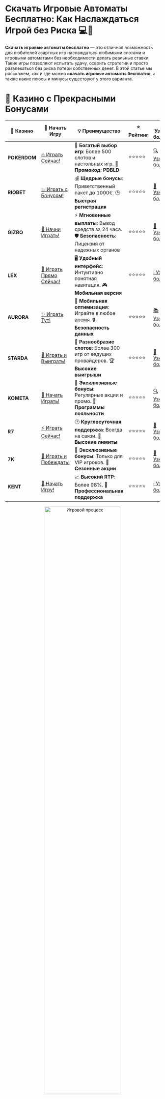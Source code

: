 # **Скачать Игровые Автоматы Бесплатно: Как Наслаждаться Игрой без Риска 💻🎰**

**Скачать игровые автоматы бесплатно** — это отличная возможность для любителей азартных игр наслаждаться любимыми слотами и игровыми автоматами без необходимости делать реальные ставки. Такие игры позволяют испытать удачу, освоить стратегии и просто развлекаться без риска потери собственных денег. В этой статье мы расскажем, как и где можно **скачать игровые автоматы бесплатно**, а также какие плюсы и минусы существуют у этого варианта.

# 🌟 Казино с Прекрасными Бонусами

| 🎲 **Казино** | 🔗 **Начать Игру** | 💡 **Преимущество** | ⭐ **Рейтинг** | 🔗 **Узнать больше** | 🆕 **Новая информация** |
|--------------|---------------------|---------------------|----------------|----------------------|-------------------------|
| **POKERDOM**  | [🔥 Играть Сейчас!](https://brandplay.link/4k77v2yx) | 🎉 **Богатый выбор игр**: Более 500 слотов и настольных игр. 🎁 **Промокод**: **PDBLD** | ⭐⭐⭐⭐⭐ | [🔍 Узнать больше](https://brandplay.link/4k77v2yx) | 🏆 **Победители турниров** получают эксклюзивные подарки! |
| **RIOBET**    | [💥 Играть с Бонусом!](https://brandplay.link/7xBLTPyj) | 💰 **Щедрые бонусы**: Приветственный пакет до 1000€. 🕒 **Быстрая регистрация** | ⭐⭐⭐⭐⭐ | [📖 Узнать больше](https://brandplay.link/7xBLTPyj) | 💬 **Поддержка 24/7** для комфортной игры в любое время! |
| **GIZBO**     | [🚀 Начни Играть!](https://brandplay.link/bprXw4YV) | ⚡ **Мгновенные выплаты**: Вывод средств за 24 часа. 🛡️ **Безопасность**: Лицензия от надежных органов | ⭐⭐⭐⭐⭐ | [📝 Узнать больше](https://brandplay.link/bprXw4YV) | 🔒 **SSL-шифрование** для максимальной безопасности данных игроков. |
| **LEX**       | [💎 Играть Прямо Сейчас!](https://brandplay.link/zW4hdDFV) | 🖥️ **Удобный интерфейс**: Интуитивно понятная навигация. 🎮 **Мобильная версия** | ⭐⭐⭐⭐⭐ | [ℹ️ Узнать больше](https://brandplay.link/zW4hdDFV) | 📱 **Поддержка всех мобильных устройств** для удобства игры в любом месте. |
| **AURORA**    | [✨ Играть Тут!](https://10trafic-stat2.com/click/668546556bcc6313411604bd/6766/13032/subaccount) | 📱 **Мобильная оптимизация**: Играйте в любое время. 🔒 **Безопасность данных** | ⭐⭐⭐⭐⭐ | [📚 Узнать больше](https://10trafic-stat2.com/click/668546556bcc6313411604bd/6766/13032/subaccount) | 🌍 **Международная лицензия** на деятельность в разных странах. |
| **STARDА**    | [🎉 Играть и Выиграть!](https://brandplay.link/fB7xwRFL) | 🎰 **Разнообразие слотов**: Более 300 игр от ведущих провайдеров. 🏆 **Высокие выигрыши** | ⭐⭐⭐⭐⭐ | [🔎 Узнать больше](https://brandplay.link/fB7xwRFL) | 🎉 **Ежемесячные турниры** с крупными призами! |
| **KOMETA**    | [🎁 Начать Играть!](https://brandplay.link/8ZymQJV8) | 🎁 **Эксклюзивные бонусы**: Регулярные акции и промо. 🔄 **Программы лояльности** | ⭐⭐⭐⭐⭐ | [🔍 Узнать больше](https://brandplay.link/8ZymQJV8) | 🌟 **Персонализированные предложения** для долгосрочных игроков. |
| **R7**        | [⚡ Играть Сейчас!](https://brandplay.link/bMd3Yjsw) | 🕒 **Круглосуточная поддержка**: Всегда на связи. 💸 **Высокие лимиты** | ⭐⭐⭐⭐⭐ | [📖 Узнать больше](https://brandplay.link/bMd3Yjsw) | 🎯 **Рейтинг игроков** для лучших участников. |
| **7K**        | [🎯 Играть и Побеждать!](https://brandplay.link/BvQyFShp) | 🌟 **Эксклюзивные бонусы**: Только для VIP игроков. 🎉 **Сезонные акции** | ⭐⭐⭐⭐⭐ | [📝 Узнать больше](https://brandplay.link/BvQyFShp) | 🥇 **Особые привилегии** для постоянных игроков. |
| **KENT**      | [🔑 Начать Игру!](https://brandplay.link/Fv2WP3js) | 📈 **Высокий RTP**: Более 98%. 💼 **Профессиональная поддержка** | ⭐⭐⭐⭐⭐ | [ℹ️ Узнать больше](https://brandplay.link/Fv2WP3js) | 💬 **Поддержка на нескольких языках** для удобства игроков. |

<div align="center"> <img src="https://i.pinimg.com/originals/1d/b3/25/1db325483acbe642c6d4e6fdd73a4988.gif" alt="Игровой процесс" width="70%"> </div>
---

# 🚀 Быстрые Выигрыши и Поддержка

| 🎲 **Казино** | 🔗 **Начать Игру** | 💡 **Преимущество** | ⭐ **Рейтинг** | 🔗 **Узнать больше** | 🆕 **Новая информация** |
|--------------|---------------------|---------------------|----------------|----------------------|-------------------------|
| **GAMA**      | [🎯 Играть Прямо Сейчас!](https://brandplay.link/j6NMKsDz) | 🔍 **Интуитивный интерфейс**: Легкость использования. 🏅 **Престижные турниры** | ⭐⭐⭐⭐☆ | [🔎 Узнать больше](https://brandplay.link/j6NMKsDz) | 🏆 **Турниры с большими призами** каждый месяц. |
| **ONION**     | [💥 Играть и Выигрывать!](https://brandplay.link/zBGRVpQ9) | 🤑 **Низкие ставки**: Идеально для начинающих. 🔄 **Быстрые выводы** | ⭐⭐⭐⭐☆ | [🔍 Узнать больше](https://brandplay.link/zBGRVpQ9) | 🎮 **Казино для новичков** с простыми правилами. |
| **ЧЕМПИОН**   | [🏅 Играть в Турнире!](https://temon-gter.cfd/go/lRq?p80412p304504pcc44t17455) | 🏅 **Лояльная программа**: Награды за активность. 🎁 **Ежемесячные бонусы** | ⭐⭐⭐⭐☆ | [📖 Узнать больше](https://temon-gter.cfd/go/lRq?p80412p304504pcc44t17455) | 🥇 **Турниры и лояльность** — каждый шаг вознаграждается. |
| **VAVADA**    | [🚀 Играть Без Ожидания!](https://vavadapartner.pro/?promo=ea5c9275-6854-4505-94fc-95ab18221945-linkb2) | 🚀 **Быстрая регистрация**: Начните играть мгновенно. 🔐 **Безопасные транзакции** | ⭐⭐⭐⭐☆ | [📝 Узнать больше](https://vavadapartner.pro/?promo=ea5c9275-6854-4505-94fc-95ab18221945-linkb2) | 🏆 **Программа для новых игроков** с бонусами за регистрацию. |
| **FRIENDS**   | [🎉 Играть и Развлекаться!](https://gofriends.mba/linkb2) | 🤝 **Социальные игры**: Играйте с друзьями. 🌐 **Мультиплатформенность** | ⭐⭐⭐⭐☆ | [ℹ️ Узнать больше](https://gofriends.mba/linkb2) | 🎮 **Играйте с друзьями** и зарабатывайте бонусы за совместные действия. |
| **1WIN**      | [⚡ Играть и Выигрывать!](https://brandplay.link/smXVpBbG) | 🏆 **Спортивные ставки**: Широкий выбор видов спорта. 💵 **Высокие коэффициенты** | ⭐⭐⭐⭐☆ | [📚 Узнать больше](https://brandplay.link/smXVpBbG) | ⚽ **Бонусы на спортивные ставки** для активных игроков. |
| **DRIP**      | [💥 Играть Сразу!](https://drp-ircp01.com/c07e6a3db) | 🌐 **Инновационные игры**: Новейшие игровые технологии. 🛡️ **Высокая безопасность** | ⭐⭐⭐⭐☆ | [🔎 Узнать больше](https://drp-ircp01.com/c07e6a3db) | 🔧 **Инновационные функции** для удобства игры. |
| **JOYCASINO** | [🎰 Играть И Побеждать!](https://rpc30.call2me.pro/?/ru/registration?apkpop=0&partner=p24970p3291217pc98f) | 🎁 **Приятные бонусы**: Ежедневные акции и подарки. 🕹️ **Разнообразие игр** | ⭐⭐⭐⭐☆ | [🔍 Узнать больше](https://rpc30.call2me.pro/?/ru/registration?apkpop=0&partner=p24970p3291217pc98f) | 🎉 **Щедрые фриспины** для новых игроков. |
| **PLAYFORTUNA** | [🔥 Играть С Бонусом!](https://fortunapromo.net/alt/playfortuna/registration?0dc4a9362a71feb7e3f165fb8e766f70) | 🎉 **Регулярные акции**: Бонусы, фриспины и многое другое. 🏅 **Турниры** | ⭐⭐⭐⭐☆ | [📚 Узнать больше](https://fortunapromo.net/alt/playfortuna/registration?0dc4a9362a71feb7e3f165fb8e766f70) | 🎯 **Выгодные предложения** на популярные игры. |
| **SYKAA**     | [💸 Играть Сейчас!](https://s-two-way.com/?source=linkb2&pid=30697) | 💸 **Доступные ставки**: Идеально для новичков. 🎁 **Щедрые бонусы** | ⭐⭐⭐⭐☆ | [🔍 Узнать больше](https://s-two-way.com/?source=linkb2&pid=30697) | 💥 **Акции с большими бонусами** для новичков и опытных игроков. |

<div align="center"> <img src="https://schaeffers-cdn.s3.amazonaws.com/images/default-source/schaeffers-cdn-images/default-images/sectors/bigstock-casino-gambling-concept-with-f-369012793.jpg?sfvrsn=493ad806_4" alt="Игровой процесс" width="70%"> </div>
---

# 💸 Казино с Привлекательными Программами Лояльности

| 🎲 **Казино** | 🔗 **Начать Игру** | 💡 **Преимущество** | ⭐ **Рейтинг** | 🔗 **Узнать больше** | 🆕 **Новая информация** |
|--------------|---------------------|---------------------|----------------|----------------------|-------------------------|
| **KOMETA**    | [🎯 Начни Играть!](https://brandplay.link/8ZymQJV8) | 🎁 **Эксклюзивные бонусы**: Регулярные акции и промо. 🔄 **Программы лояльности** | ⭐⭐⭐⭐⭐ | [🔍 Узнать больше](https://brandplay.link/8ZymQJV8) | 🌟 **Персонализированные предложения** для долгосрочных игроков. |
| **1Xslots**   | [🏅 Играть Прямо Сейчас!](https://brandplay.link/hSB1khtr) | 🎉 **Множество акций**: Еженедельные бонусы и турниры. 🛡️ **Безопасность** | ⭐⭐⭐⭐⭐ | [📚 Узнать больше](https://brandplay.link/hSB1khtr) | 🏅 **Награды за активность**: участники программы лояльности получают специальные привилегии. |
| **R7**        | [🚀 Играть Сейчас!](https://brandplay.link/bMd3Yjsw) | 🕒 **Круглосуточная поддержка**: Всегда на связи. 💸 **Высокие лимиты** | ⭐⭐⭐⭐⭐ | [📖 Узнать больше](https://brandplay.link/bMd3Yjsw) | 💬 **VIP-поддержка** для постоянных игроков с приоритетом. |

<div align="center"> <img src="https://i.pinimg.com/originals/1d/b3/25/1db325483acbe642c6d4e6fdd73a4988.gif" alt="Игровой процесс" width="70%"> </div>
---

## Что такое **скачать игровые автоматы бесплатно**? 🎮💎

**Скачать игровые автоматы бесплатно** — это процесс загрузки игр казино на ваш компьютер или мобильное устройство, при котором вам не нужно делать депозиты или тратить реальные деньги. Вы получаете возможность играть в игры на виртуальные кредиты или фриспины, а не на реальные средства. Это отличная опция для тех, кто хочет попробовать слоты или улучшить свои навыки без финансовых рисков.

### Виды **бесплатных игровых автоматов** 🆓🎰

1. **Игры с виртуальными кредитами** 💵  
   Эти игры предоставляют игроку виртуальные деньги, которые можно использовать для ставок. Вы можете играть в любимые слоты, не рискуя своими средствами, а выигрыш можно использовать для дальнейших ставок.

2. **Бесплатные фриспины** 🎰  
   Некоторые онлайн-казино предлагают **бесплатные фриспины**, которые можно использовать на определенных слотах. Фриспины могут быть частью бонусных предложений или акций.

3. **Программы для скачивания** 💻📲  
   Многие онлайн-казино и игровые разработчики предлагают специальные программы или приложения для скачивания, которые дают доступ к бесплатным играм, как на компьютере, так и на мобильных устройствах.

## Где можно **скачать игровые автоматы бесплатно**? 🔍💡

Есть несколько способов найти и скачать игровые автоматы бесплатно, и большинство из них не требуют регистрации или внесения депозита.

### 1. **Онлайн-казино с демо-режимом** 🎰💸  
   Многие онлайн-казино предлагают возможность скачать демо-версии слотов на свои устройства. В этих играх можно попробовать все функции автоматов без риска потерь. Примеры таких казино включают **Riobet**, **PokerDom** и **Gizbo**.

### 2. **Мобильные приложения казино** 📱🎮  
   Многие онлайн-казино предлагают мобильные приложения для скачивания, которые позволяют играть в автоматы бесплатно. Например, **Pokerdom** и **Starda** имеют свои приложения, где можно испытать слот-игры в демо-режиме.

### 3. **Игры от разработчиков** 🎲🎯  
   Существует множество независимых разработчиков, таких как **NetEnt**, **Play’n GO**, **Pragmatic Play**, которые предоставляют бесплатные версии своих игр на официальных сайтах или через мобильные приложения.

## Как **скачать игровые автоматы бесплатно**? 📥🎮

Скачивание игровых автоматов бесплатно может быть выполнено несколькими способами:

### 1. **Посетить сайт казино** 🖥️🔍  
   На многих сайтах онлайн-казино есть разделы для демо-игр, где вы можете скачать бесплатные игровые автоматы. Для этого достаточно зарегистрироваться или выбрать нужный слот и начать играть без депозита.

### 2. **Скачивание через официальные приложения** 📱📲  
   Загрузите мобильное приложение казино или игрового разработчика через Google Play или App Store. В приложениях часто есть разделы для игры в демо-режиме или с виртуальными кредитами.

### 3. **Использование эмуляторов** 🖥️💡  
   Если вы хотите скачать классические игровые автоматы (например, старые версии **Book of Ra** или **Cleopatra**), можно использовать эмуляторы, которые симулируют работу автоматов на вашем ПК или мобильном устройстве.

## Преимущества **скачать игровые автоматы бесплатно** 🎁🌟

1. **Без финансовых рисков** ❌💸  
   Играя в **бесплатные игровые автоматы**, вы можете насладиться игровым процессом без риска потери своих средств. Это идеальный способ научиться играть и отточить свои стратегии.

2. **Возможность тестировать игры** 🕹️🎯  
   Вы можете пробовать разные слоты, оценивать их функции и бонусы, не беспокоясь о деньгах. Это помогает выбрать те игры, которые вам действительно нравятся.

3. **Доступность в любое время** 🕒🌍  
   Вы можете скачать и играть в автоматы в любое время, не ограничиваясь временем работы казино. Это удобно для тех, кто хочет играть на мобильном устройстве или на компьютере.

4. **Без регистрации** 🚫📝  
   В большинстве случаев для скачивания и игры в демо-режиме не требуется регистрация. Это удобно для игроков, которые не хотят раскрывать свои личные данные.

## Недостатки **скачать игровые автоматы бесплатно** 💭⚠️

1. **Невозможность выигрыша реальных денег** 💵❌  
   Главное ограничение бесплатных игр — это отсутствие возможности выиграть реальные деньги. Все выигрыши остаются виртуальными, и они не могут быть выведены.

2. **Ограниченные функции** 🎮🔒  
   В некоторых случаях бесплатные версии автоматов могут иметь ограничения в плане бонусных функций или доступных ставок. Это не всегда дает полный опыт игры.

3. **Зависимость от интернета** 🌐📶  
   Если вы скачиваете игры через мобильные приложения или сайты казино, для игры может потребоваться стабильное интернет-соединение.

## Где скачать лучшие **игровые автоматы бесплатно**? 🔝🎰

1. **PokerDom** 🃏💎  
   **PokerDom** предлагает отличные бесплатные игры и демо-режимы для новых игроков, которые хотят испытать удачу в слотах без риска.

2. **Riobet** 💰🎯  
   **Riobet** — популярное казино с возможностью играть в бесплатные версии игровых автоматов. Это дает шанс ознакомиться с играми, прежде чем начать ставить реальные деньги.

3. **Starda** 🎰🔥  
   **Starda** — казино с хорошим выбором слотов, которые можно скачать и играть бесплатно в демо-режиме.

## Заключение 🎮💸

**Скачать игровые автоматы бесплатно** — это отличная возможность для новичков и опытных игроков насладиться игрой без финансовых рисков. Это позволяет протестировать различные слоты, улучшить навыки и просто развлекаться в любое время. Важно помнить, что при игре на виртуальные деньги нельзя получить реальные выигрыши, но это отличный способ для знакомства с новыми играми и изучения их особенностей.

---
*Играйте ответственно. Казино предназначены для лиц старше 18 лет. Прежде чем начать играть на реальные деньги, всегда ознакомьтесь с правилами и условиями.*  
